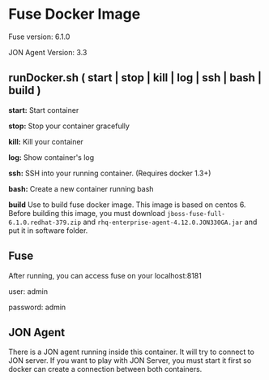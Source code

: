 # Fuse Docker Image

Fuse version: 6.1.0

JON Agent Version: 3.3

## runDocker.sh ( start | stop | kill | log | ssh | bash | build )

**start:**
Start container

**stop:**
Stop your container gracefully

**kill:**
Kill your container

**log:**
Show container's log

**ssh:**
SSH into your running container. (Requires docker 1.3+)

**bash:**
Create a new container running bash

**build**
Use to build fuse docker image.
This image is based on centos 6.
Before building this image, you must download `jboss-fuse-full-6.1.0.redhat-379.zip` and `rhq-enterprise-agent-4.12.0.JON330GA.jar` and put it in software folder.

## Fuse
After running, you can access fuse on your localhost:8181

user: admin

password: admin

## JON Agent
There is a JON agent running inside this container. It will try to connect to JON server. If you want to play with JON Server, you must start it first so docker can create a connection between both containers.